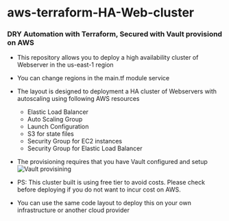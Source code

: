 # aws-terraform-HA-Web-cluster


### DRY Automation with Terraform, Secured with Vault provisiond on AWS 

-  This repository allows you to deploy a high availability cluster of Webserver in the us-east-1 region
-  You can change regions in the main.tf module service

- The layout is designed to  deployment a HA cluster of Webservers with autoscaling using following AWS resources

	-  Elastic Load Balancer
	-  Auto Scaling Group
	-  Launch Configuration
	-  S3 for state files
	-  Security Group for EC2 instances 
	-  Security Group for Elastic Load Balancer

-  The provisioning requires that you have Vault configured and setup 
![Vault provisining]("https://www.vaultproject.io/docs/secrets/aws/index.html")

-  PS: This cluster built is using free tier to avoid costs. Please check before deploying if you do not want to incur cost on AWS. 
-  You can use the same code layout to deploy this on your own infrastructure or another cloud provider
